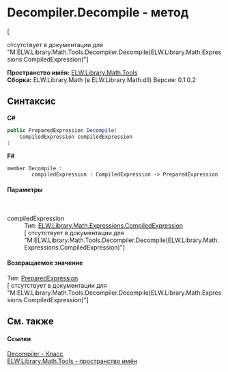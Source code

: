 # Decompiler.Decompile - метод
 

\[<summary> отсутствует в документации для "M:ELW.Library.Math.Tools.Decompiler.Decompile(ELW.Library.Math.Expressions.CompiledExpression)"\]

**Пространство имён:**&nbsp;<a href="N_ELW_Library_Math_Tools">ELW.Library.Math.Tools</a><br />**Сборка:**&nbsp;ELW.Library.Math (в ELW.Library.Math.dll) Версия: 0.1.0.2

## Синтаксис

**C#**<br />
``` C#
public PreparedExpression Decompile(
	CompiledExpression compiledExpression
)
```

**F#**<br />
``` F#
member Decompile : 
        compiledExpression : CompiledExpression -> PreparedExpression 

```


#### Параметры
&nbsp;<dl><dt>compiledExpression</dt><dd>Тип:&nbsp;<a href="T_ELW_Library_Math_Expressions_CompiledExpression">ELW.Library.Math.Expressions.CompiledExpression</a><br />\[<param name="compiledExpression"/> отсутствует в документации для "M:ELW.Library.Math.Tools.Decompiler.Decompile(ELW.Library.Math.Expressions.CompiledExpression)"\]</dd></dl>

#### Возвращаемое значение
Тип:&nbsp;<a href="T_ELW_Library_Math_Expressions_PreparedExpression">PreparedExpression</a><br />\[<returns> отсутствует в документации для "M:ELW.Library.Math.Tools.Decompiler.Decompile(ELW.Library.Math.Expressions.CompiledExpression)"\]

## См. также


#### Ссылки
<a href="T_ELW_Library_Math_Tools_Decompiler">Decompiler - Класс</a><br /><a href="N_ELW_Library_Math_Tools">ELW.Library.Math.Tools - пространство имён</a><br />